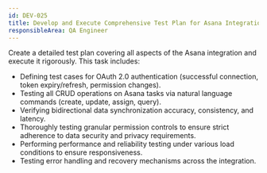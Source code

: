 ```yaml
---
id: DEV-025
title: Develop and Execute Comprehensive Test Plan for Asana Integration
responsibleArea: QA Engineer
---
```

Create a detailed test plan covering all aspects of the Asana integration and execute it rigorously. This task includes:
*   Defining test cases for OAuth 2.0 authentication (successful connection, token expiry/refresh, permission changes).
*   Testing all CRUD operations on Asana tasks via natural language commands (create, update, assign, query).
*   Verifying bidirectional data synchronization accuracy, consistency, and latency.
*   Thoroughly testing granular permission controls to ensure strict adherence to data security and privacy requirements.
*   Performing performance and reliability testing under various load conditions to ensure responsiveness.
*   Testing error handling and recovery mechanisms across the integration.